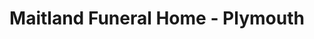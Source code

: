 ---
title: "Maitland Funeral Home - Plymouth"
url: /plymouth/maitland-funeral-home-plymouth/
shop: funeral directors
---
